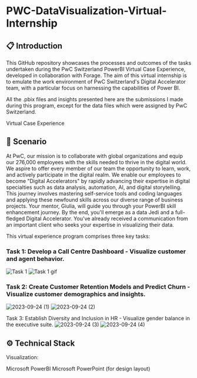 # PWC-DataVisualization-Virtual-Internship
## 📋 Introduction
This GitHub repository showcases the processes and outcomes of the tasks undertaken during the PwC Switzerland PowerBI Virtual Case Experience, developed in collaboration with Forage. 
The aim of this virtual internship is to emulate the work environment of PwC Switzerland's Digital Accelerator team, with a particular focus on harnessing the capabilities of Power BI.

All the .pbix files and insights presented here are the submissions I made during this program, except for the data files which were assigned by PwC Switzerland.

Virtual Case Experience

## 📌 Scenario
At PwC, our mission is to collaborate with global organizations and equip our 276,000 employees with the skills needed to thrive in the digital world. 
We aspire to offer every member of our team the opportunity to learn, work, and actively participate in the digital realm. We enable our employees to become "Digital Accelerators" 
by rapidly advancing their expertise in digital specialties such as data analysis, automation, AI, and digital storytelling. This journey involves mastering self-service tools and 
coding languages and applying these newfound skills across our diverse range of business projects. Your mentor, Giulia, will guide you through your PowerBI skill enhancement journey. 
By the end, you'll emerge as a data Jedi and a full-fledged Digital Accelerator. You've already received a communication from an important client who seeks your expertise in 
visualizing their data.

This virtual experience program comprises three key tasks:

### Task 1: Develop a Call Centre Dashboard - Visualize customer and agent behavior.
![Task 1](https://github.com/nickdhere/PWC-DataVisualization-Virtual-Internship/assets/125814305/530d06f5-c985-4b9f-a5dc-7d87797a9e41)
![Task 1 gif](https://github.com/nickdhere/PWC-DataVisualization-Virtual-Internship/assets/125814305/bf7c0478-fa3e-484e-bce0-5d9c1d68fb95)



### Task 2: Create Customer Retention Models and Predict Churn - Visualize customer demographics and insights.
![2023-09-24 (1)](https://github.com/nickdhere/PWC-DataVisualization-Virtual-Internship/assets/125814305/6107a681-f329-40dc-9fb0-278e87ebdfc5)
![2023-09-24 (2)](https://github.com/nickdhere/PWC-DataVisualization-Virtual-Internship/assets/125814305/63f9921a-457b-4915-977a-aa16c41bb3ed)


Task 3: Establish Diversity and Inclusion in HR - Visualize gender balance in the executive suite.
![2023-09-24 (3)](https://github.com/nickdhere/PWC-DataVisualization-Virtual-Internship/assets/125814305/937177f4-c376-4d0e-a3b2-25a81e697f1a)
![2023-09-24 (4)](https://github.com/nickdhere/PWC-DataVisualization-Virtual-Internship/assets/125814305/1f0c05e4-658d-40bf-8ec5-84a604b01b7e)



## ⚙️ Technical Stack
Visualization:

Microsoft PowerBI
Microsoft PowerPoint (for design layout)
